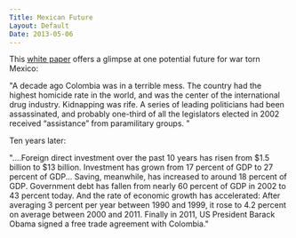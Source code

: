 ```yaml
---
Title: Mexican Future
Layout: Default 
Date: 2013-05-06
---
```


This [white paper]( http://j.mp/11bCt3g) offers a glimpse at one potential future for war torn Mexico:


"A decade ago Colombia was in a terrible mess. The country had the highest homicide rate in the world, and was the center of the international drug industry. Kidnapping was rife. A series of leading politicians had been assassinated, 
and probably one-third of all the legislators elected in 2002 received “assistance” from paramilitary groups. "

Ten years later: 

"....Foreign direct investment over the past 10 years has risen from $1.5 billion to $13 billion. Investment has grown from 17 percent of GDP to 27 percent of GDP... Saving, meanwhile, has increased to around 18 percent of GDP. Government debt has fallen from nearly 60 percent of GDP in 2002 to 43 percent today. And the rate of economic growth has accelerated: After averaging 3 percent per year between 1990 and 1999, it rose to 4.2 percent on average between 2000 and 2011. Finally in 2011, US President Barack Obama signed a free trade agreement with Colombia." 

